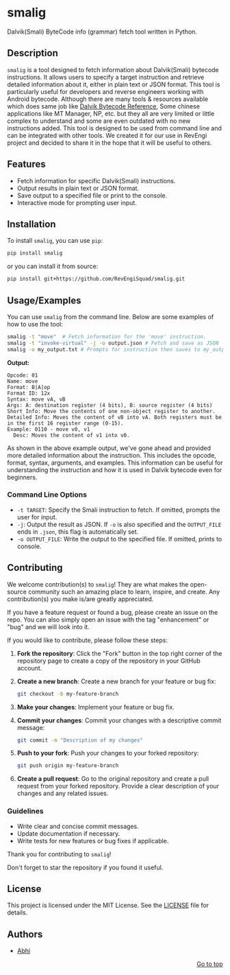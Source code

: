 <a name="readme-top"></a>
# smalig

Dalvik(Smali) ByteCode info (grammar) fetch tool written in Python.

## Description

`smalig` is a tool designed to fetch information about Dalvik(Smali) bytecode instructions. It allows users to specify a target instruction and retrieve detailed information about it, either in plain text or JSON format. This tool is particularly useful for developers and reverse engineers working with Android bytecode. Although there are many tools & resources available which does same job like [Dalvik Bytecode Reference](https://source.android.com/devices/tech/dalvik/dalvik-bytecode), Some chinese applications like MT Manager, NP, etc. but they all are very limited or little complex to understand and some are even outdated with no new instructions added. This tool is designed to be used from command line and can be integrated with other tools. We created it for our use in RevEngi project and decided to share it in the hope that it will be useful to others.

## Features

- Fetch information for specific Dalvik(Smali) instructions.
- Output results in plain text or JSON format.
- Save output to a specified file or print to the console.
- Interactive mode for prompting user input.


## Installation

To install `smalig`, you can use `pip`:

```sh
pip install smalig
```

or you can install it from source:

```sh
pip install git+https://github.com/RevEngiSquad/smalig.git
```

## Usage/Examples

You can use `smalig` from the command line. Below are some examples of how to use the tool:

```sh
smalig -t "move"  # Fetch information for the 'move' instruction.
smalig -t "invoke-virtual" -j -o output.json # Fetch and save as JSON
smalig -o my_output.txt # Prompts for instruction then saves to my_output.txt
```

**Output:**

```plaintext
Opcode: 01
Name: move
Format: B|A|op
Format ID: 12x
Syntax: move vA, vB
Args: A: destination register (4 bits), B: source register (4 bits)
Short Info: Move the contents of one non-object register to another.
Detailed Info: Moves the content of vB into vA. Both registers must be in the first 16 register range (0-15).
Example: 0110 - move v0, v1
  Desc: Moves the content of v1 into v0.
```

As shown in the above example output, we've gone ahead and provided more detailed information about the instruction. This includes the opcode, format, syntax, arguments, and examples. This information can be useful for understanding the instruction and how it is used in Dalvik bytecode even for beginners.

### Command Line Options

- `-t TARGET`: Specify the Smali instruction to fetch. If omitted, prompts the user for input.
- `-j`: Output the result as JSON. If `-o` is also specified and the `OUTPUT_FILE` ends in `.json`, this flag is automatically set.
- `-o OUTPUT_FILE`: Write the output to the specified file. If omitted, prints to console.

## Contributing
We welcome contribution(s) to `smalig`! They are what makes the open-source community such an amazing place to learn, inspire, and create. Any contribution(s) you make is/are greatly appreciated.

If you have a feature request or found a bug, please create an issue on the repo. You can also simply open an issue with the tag "enhancement" or "bug" and we will look into it.

If you would like to contribute, please follow these steps:

1. **Fork the repository**: Click the "Fork" button in the top right corner of the repository page to create a copy of the repository in your GitHub account.

2. **Create a new branch**: Create a new branch for your feature or bug fix:
    ```sh
    git checkout -b my-feature-branch
    ```

3. **Make your changes**: Implement your feature or bug fix.

4. **Commit your changes**: Commit your changes with a descriptive commit message:
    ```sh
    git commit -m "Description of my changes"
    ```

5. **Push to your fork**: Push your changes to your forked repository:
    ```sh
    git push origin my-feature-branch
    ```

6. **Create a pull request**: Go to the original repository and create a pull request from your forked repository. Provide a clear description of your changes and any related issues.

### Guidelines

- Write clear and concise commit messages.
- Update documentation if necessary.
- Write tests for new features or bug fixes if applicable.

Thank you for contributing to `smalig`!

Don't forget to star the repository if you found it useful.

## License

This project is licensed under the MIT License. See the [LICENSE](LICENSE) file for details.

## Authors

- [Abhi](https://github.com/AbhiTheModder)

<p align="right"><a href="#readme-top">Go to top</a></p>